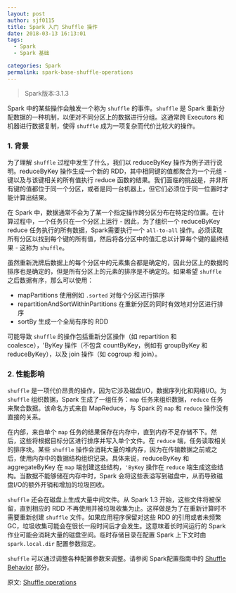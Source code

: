 ```yaml
---
layout: post
author: sjf0115
title: Spark 入门 Shuffle 操作
date: 2018-03-13 16:13:01
tags:
  - Spark
  - Spark 基础

categories: Spark
permalink: spark-base-shuffle-operations
---
```


> Spark版本:3.1.3

Spark 中的某些操作会触发一个称为 `shuffle` 的事件。`shuffle` 是 Spark 重新分配数据的一种机制，以便对不同分区上的数据进行分组。这通常跨 Executors 和机器进行数据复制，使得 `shuffle` 成为一项复杂而代价比较大的操作。

### 1. 背景

为了理解 `shuffle` 过程中发生了什么，我们以 reduceByKey 操作为例子进行说明。reduceByKey 操作生成一个新的 RDD，其中相同键的值都聚合为一个元组 - 键以及与该键相关的所有值执行 reduce 函数的结果。我们面临的挑战是，并非所有键的值都位于同一个分区，或者是同一台机器上，但它们必须位于同一位置时才能计算出结果。

在 Spark 中，数据通常不会为了某一个指定操作跨分区分布在特定的位置。在计算过程中，一个任务只在一个分区上运行 - 因此，为了组织一个 reduceByKey reduce 任务执行的所有数据，Spark需要执行一个 `all-to-all` 操作。必须读取所有分区以找到每个键的所有值，然后将各分区中的值汇总以计算每个键的最终结果 - 这称为 `shuffle`。

虽然重新洗牌后数据上的每个分区中的元素集合都是确定的，因此分区上的数据的排序也是确定的，但是所有分区上的元素的排序是不确定的。如果希望 `shuffle` 之后数据有序，那么可以使用：
- mapPartitions 使用例如 `.sorted` 对每个分区进行排序
- repartitionAndSortWithinPartitions 在重新分区的同时有效地对分区进行排序
- sortBy 生成一个全局有序的 RDD

可能导致 `shuffle` 的操作包括重新分区操作（如 repartition 和 coalesce），'ByKey 操作（不包含 countByKey，例如有 groupByKey 和 reduceByKey），以及 join 操作（如 cogroup 和 join）。

### 2. 性能影响

`shuffle` 是一项代价昂贵的操作，因为它涉及磁盘I/O，数据序列化和网络I/O。为 `shuffle` 组织数据，Spark 生成了一组任务：`map` 任务来组织数据，`reduce` 任务来聚合数据。该命名方式来自 MapReduce，与 Spark 的 `map` 和 `reduce` 操作没有直接的关系。

在内部，来自单个 `map` 任务的结果保存在内存中，直到内存不足存储不下。然后，这些将根据目标分区进行排序并写入单个文件。在 `reduce` 端，任务读取相关的排序块。某些 `shuffle` 操作会消耗大量的堆内存，因为在传输数据之前或之后，使用内存中的数据结构组织记录。具体来说，reduceByKey 和 aggregateByKey 在 `map` 端创建这些结构，`'ByKey` 操作在 `reduce` 端生成这些结构。当数据不能够储在内存中时，Spark 会将这些表溢写到磁盘中，从而导致磁盘I/O的额外开销和增加的垃圾回收。

`shuffle` 还会在磁盘上生成大量中间文件。从 Spark 1.3 开始，这些文件将被保留，直到相应的 RDD 不再使用并被垃圾收集为止。这样做是为了在重新计算时不需要重新创建 `shuffle` 文件。如果应用程序保留对这些 RDD 的引用或者未频繁 GC，垃圾收集可能会在很长一段时间后才会发生。这意味着长时间运行的 Spark 作业可能会消耗大量的磁盘空间。临时存储目录在配置 Spark 上下文时由 `spark.local.dir` 配置参数指定。

`shuffle` 可以通过调整各种配置参数来调整。请参阅 Spark配置指南中的 [Shuffle Behavior](http://spark.apache.org/docs/3.1.3/configuration.html) 部分。

原文: [Shuffle operations](https://spark.apache.org/docs/3.1.3/rdd-programming-guide.html#shuffle-operations)
